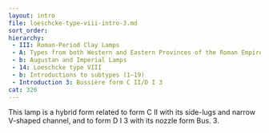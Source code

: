 ```yaml
---
layout: intro
file: loeschcke-type-viii-intro-3.md
sort_order:
hierarchy:
 - III: Roman-Period Clay Lamps
 - A: Types from both Western and Eastern Provinces of the Roman Empire
 - b: Augustan and Imperial Lamps
 - 14: Loeschcke type VIII
 - b: Introductions to subtypes (1–19)
 - Introduction 3: Bussière form C II/D I 3
cat: 326
---
```


This lamp is a hybrid form related to form C II with its side-lugs and narrow V-shaped channel, and to form D I 3 with its nozzle form Bus. 3.
